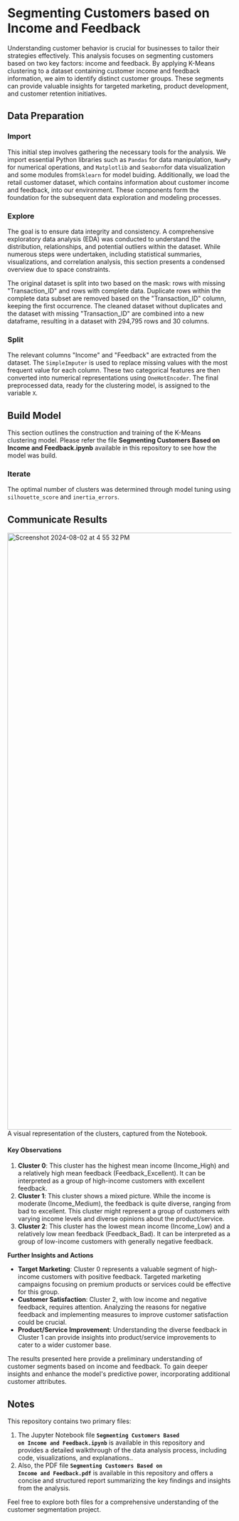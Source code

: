 # Segmenting Customers based on Income and Feedback
Understanding customer behavior is crucial for businesses to tailor their strategies effectively. This analysis focuses on segmenting customers based on two key factors: income and feedback. By applying K-Means clustering to a dataset containing customer income and feedback information, we aim to identify distinct customer groups. These segments can provide valuable insights for targeted marketing, product development, and customer retention initiatives.

## Data Preparation
### Import
This initial step involves gathering the necessary tools for the analysis. We import essential Python libraries such as <code>Pandas</code> for data manipulation, <code>NumPy</code> for numerical operations, and <code>Matplotlib</code>  and <code>Seaborn</code>for data visualization and some modules from<code>Sklearn</code> for model buiding. Additionally, we load the retail customer dataset, which contains information about customer income and feedback, into our environment. These components form the foundation for the subsequent data exploration and modeling processes.
### Explore
The goal is to ensure data integrity and consistency. A comprehensive exploratory data analysis (EDA) was conducted to understand the distribution, relationships, and potential outliers within the dataset. While numerous steps were undertaken, including statistical summaries, visualizations, and correlation analysis, this section presents a condensed overview due to space constraints. 

The original dataset is split into two based on the mask: rows with missing "Transaction_ID" and rows with complete data. Duplicate rows within the complete data subset are removed based on the "Transaction_ID" column, keeping the first occurrence. The cleaned dataset without duplicates and the dataset with missing "Transaction_ID" are combined into a new dataframe, resulting in a dataset with 294,795 rows and 30 columns.
### Split
The relevant columns "Income" and "Feedback" are extracted from the dataset. The <code>SimpleImputer</code> is used to replace missing values with the most frequent value for each column. These two categorical features are then converted into numerical representations using <code>OneHotEncoder</code>. The final preprocessed data, ready for the clustering model, is assigned to the variable <code>X</code>.

## Build Model
This section outlines the construction and training of the K-Means clustering model. Please refer the file **Segmenting Customers Based on Income and Feedback.ipynb** available in this repository to see how the model was build.
### Iterate
The optimal number of clusters was determined through model tuning using <code>silhouette_score</code> and <code>inertia_errors</code>.
## Communicate Results
<img width="1338" alt="Screenshot 2024-08-02 at 4 55 32 PM" src="https://github.com/user-attachments/assets/11e04a2a-d23d-4d8f-90a7-e71e80fe0f78">
A visual representation of the clusters, captured from the Notebook.

#### Key Observations

1. **Cluster 0**: This cluster has the highest mean income (Income_High) and a relatively high mean feedback (Feedback_Excellent). It can be interpreted as a group of high-income customers with excellent feedback.
2. **Cluster 1**: This cluster shows a mixed picture. While the income is moderate (Income_Medium), the feedback is quite diverse, ranging from bad to excellent. This cluster might represent a group of customers with varying income levels and diverse opinions about the product/service.
3. **Cluster 2**: This cluster has the lowest mean income (Income_Low) and a relatively low mean feedback (Feedback_Bad). It can be interpreted as a group of low-income customers with generally negative feedback.

**Further Insights and Actions**

* **Target Marketing**: Cluster 0 represents a valuable segment of high-income customers with positive feedback. Targeted marketing campaigns focusing on premium products or services could be effective for this group.
* **Customer Satisfaction**: Cluster 2, with low income and negative feedback, requires attention. Analyzing the reasons for negative feedback and implementing measures to improve customer satisfaction could be crucial.
*  **Product/Service Improvement**: Understanding the diverse feedback in Cluster 1 can provide insights into product/service improvements to cater to a wider customer base.

The results presented here provide a preliminary understanding of customer segments based on income and feedback. To gain deeper insights and enhance the model's predictive power, incorporating additional customer attributes.
## Notes
This repository contains two primary files:

1. The Jupyter Notebook file <code>**Segmenting Customers Based on Income and Feedback.ipynb**</code> is available in this repository and provides a detailed walkthrough of the data analysis process, including code, visualizations, and explanations..
2. Also, the PDF file <code>**Segmenting Customers Based on Income and Feedback.pdf**</code> is available in this repository and offers a concise and structured report summarizing the key findings and insights from the analysis.

Feel free to explore both files for a comprehensive understanding of the customer segmentation project.
